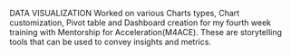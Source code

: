 DATA VISUALIZATION
Worked on various Charts types, Chart customization, Pivot table and Dashboard creation for my fourth week training with Mentorship for Acceleration(M4ACE). These are storytelling tools that can be used to convey insights and metrics.
